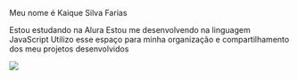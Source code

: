 Meu nome é Kaique Silva Farias 

Estou estudando na Alura
Estou me desenvolvendo na linguagem JavaScript
Utilizo esse espaço para minha organização e compartilhamento dos meu projetos desenvolvidos




![](https://media1.tenor.com/m/do580erZrFkAAAAC/enaldinho.gif)
